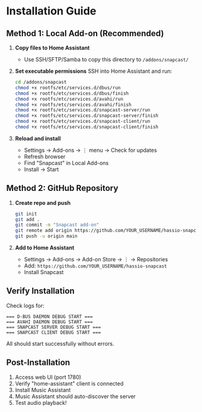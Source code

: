 # Installation Guide

## Method 1: Local Add-on (Recommended)

1. **Copy files to Home Assistant**
   - Use SSH/SFTP/Samba to copy this directory to `/addons/snapcast/`

2. **Set executable permissions**
   SSH into Home Assistant and run:
   ```bash
   cd /addons/snapcast
   chmod +x rootfs/etc/services.d/dbus/run
   chmod +x rootfs/etc/services.d/dbus/finish
   chmod +x rootfs/etc/services.d/avahi/run
   chmod +x rootfs/etc/services.d/avahi/finish
   chmod +x rootfs/etc/services.d/snapcast-server/run
   chmod +x rootfs/etc/services.d/snapcast-server/finish
   chmod +x rootfs/etc/services.d/snapcast-client/run
   chmod +x rootfs/etc/services.d/snapcast-client/finish
   ```

3. **Reload and install**
   - Settings → Add-ons → ⋮ menu → Check for updates
   - Refresh browser
   - Find "Snapcast" in Local Add-ons
   - Install → Start

## Method 2: GitHub Repository

1. **Create repo and push**
   ```bash
   git init
   git add .
   git commit -m "Snapcast add-on"
   git remote add origin https://github.com/YOUR_USERNAME/hassio-snapcast.git
   git push -u origin main
   ```

2. **Add to Home Assistant**
   - Settings → Add-ons → Add-on Store → ⋮ → Repositories
   - Add: `https://github.com/YOUR_USERNAME/hassio-snapcast`
   - Install Snapcast

## Verify Installation

Check logs for:
```
=== D-BUS DAEMON DEBUG START ===
=== AVAHI DAEMON DEBUG START ===
=== SNAPCAST SERVER DEBUG START ===
=== SNAPCAST CLIENT DEBUG START ===
```

All should start successfully without errors.

## Post-Installation

1. Access web UI (port 1780)
2. Verify "home-assistant" client is connected
3. Install Music Assistant
4. Music Assistant should auto-discover the server
5. Test audio playback!
